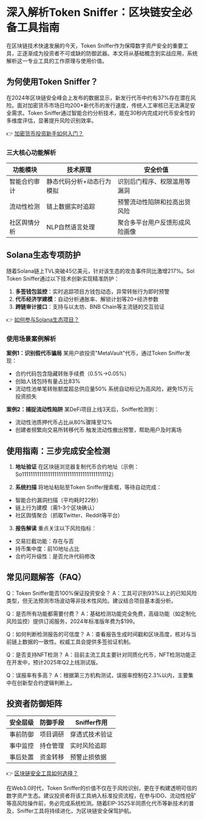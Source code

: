 # 深入解析Token Sniffer：区块链安全必备工具指南

在区块链技术快速发展的今天，Token Sniffer作为保障数字资产安全的重要工具，正逐渐成为投资者不可或缺的防御武器。本文将从基础概念到实战应用，系统解析这一专业工具的工作原理与使用价值。

## 为何使用Token Sniffer？

在2024年区块链安全峰会上发布的数据显示，新发行代币中约有37%存在潜在风险。面对加密货币市场日均200+新代币的发行速度，传统人工审核已无法满足安全需求。Token Sniffer通过智能合约分析技术，能在30秒内完成对代币安全性的多维度评估，显著提升风险识别效率。

👉 [加密货币投资新手如何入门？](https://bit.ly/okx_welcome)

### 三大核心功能解析

| 功能模块 | 技术原理 | 安全价值 |
|---------|----------|----------|
| 智能合约审计 | 静态代码分析+动态行为模拟 | 识别后门程序、权限滥用等漏洞 |
| 流动性检测 | 链上数据实时追踪 | 预警流动性陷阱和拉高出货风险 |
| 社区舆情分析 | NLP自然语言处理 | 聚合多平台用户反馈形成风险画像 |

## Solana生态专项防护

随着Solana链上TVL突破45亿美元，针对该生态的攻击事件同比激增217%。Sol Token Sniffer通过以下技术创新实现精准防护：

1. **多签钱包监控**：实时追踪项目方钱包动态，异常转账行为即时预警
2. **代币经济学建模**：自动分析通胀率、解锁计划等20+经济参数
3. **跨链审计接口**：支持与以太坊、BNB Chain等主流链的交互验证

👉 [如何参与Solana生态项目？](https://bit.ly/okx_welcome)

### 使用场景案例解析

**案例1：识别假代币骗局**
某用户欲投资"MetaVault"代币，通过Token Sniffer发现：
- 合约代码包含隐藏转账手续费（0.5%→0.05%）
- 创始人钱包持有量占比83%
- 流动性池单笔转账额度超总供应量50%
系统自动标记为高风险，避免15万元投资损失

**案例2：捕捉流动性陷阱**
某DeFi项目上线3天后，Sniffer检测到：
- 流动性池质押代币占比从80%骤降至12%
- 创建者频繁向交易所转移代币
触发流动性撤出预警，帮助用户及时离场

## 使用指南：三步完成安全检测

1. **地址验证**
在区块链浏览器复制代币合约地址（示例：So11111111111111111111111111111111111111112）

2. **系统扫描**
将地址粘贴至Token Sniffer搜索框，等待自动完成：
- 智能合约漏洞扫描（平均耗时22秒）
- 链上行为建模（需1-3个区块确认）
- 社区舆情聚合（抓取Twitter、Reddit等平台）

3. **报告解读**
重点关注以下风险指标：
- 交易拦截功能：存在与否
- 持币集中度：前10地址占比
- 合约可升级性：是否允许代码修改

## 常见问题解答（FAQ）

Q：Token Sniffer能否100%保证投资安全？
A：工具可识别93%以上的已知风险类型，但无法预测市场波动等非技术性风险。建议结合项目基本面分析。

Q：是否所有功能都需要付费？
A：基础检测功能完全免费，高级功能（如定制化风险监控）提供订阅服务，2024年标准版年费为$199。

Q：如何判断检测报告的可信度？
A：查看报告生成时间戳和区块高度，核对与当前链上数据的一致性。权威工具会提供多签验证机制。

Q：是否支持NFT检测？
A：目前主流工具主要针对同质化代币，NFT检测功能正在开发中，预计2025年Q2上线测试版。

Q：误报率有多高？
A：根据第三方机构测试，误报率控制在2.3%以内，主要集中在创新型合约逻辑判断上。

## 投资者防御矩阵

| 安全层级 | 防御手段 | Sniffer作用 |
|---------|----------|------------|
| 事前防御 | 项目调研 | 穿透式技术验证 |
| 事中监控 | 持仓管理 | 实时风险追踪 |
| 事后处置 | 资金转移 | 预警止损依据 |

👉 [区块链安全工具如何选择？](https://bit.ly/okx_welcome)

在Web3.0时代，Token Sniffer的价值不仅在于风险识别，更在于构建透明可信的数字资产生态。建议投资者将该工具纳入标准投资流程，在参与IDO、流动性挖矿等高风险操作前，务必完成系统检测。随着EIP-3525半同质化代币等新技术的普及，Sniffer工具将持续进化，为区块链安全保驾护航。